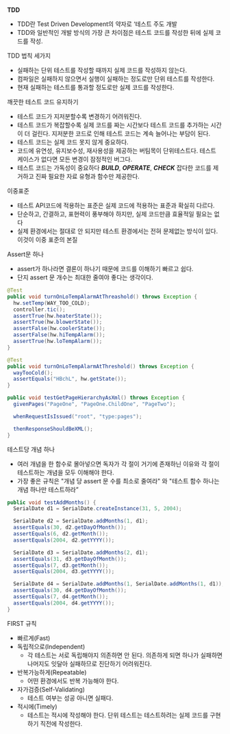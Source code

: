 **TDD**

- TDD란 Test Driven Development의 약자로 ‘테스트 주도 개발
- TDD와 일반적인 개발 방식의 가장 큰 차이점은 테스트 코드를 작성한 뒤에 실제 코드를 작성.

TDD 법칙 세가지

- 실패하는 단위 테스트를 작성할 때까지 실제 코드를 작성하지 않는다.
- 컴파일은 실패하지 않으면서 실행이 실패하는 정도로만 단위 테스트를 작성한다.
- 현재 실패하는 테스트를 통과할 정도로만 실제 코드를 작성한다.

깨끗한 테스트 코드 유지하기

- 테스트 코드가 지저분할수록 변경하기 어려워진다.
- 테스트 코드가 복잡할수록 실제 코드를 짜는 시간보다 테스트 코드를 추가하는 시간이 더 걸린다. 지저분한 코드로 인해 테스트 코드는 계속 늘어나는 부담이 된다.
- 테스트 코드는 실제 코드 못지 않게 중요하다.
- 코드에 유연성, 유지보수성, 재사용성을 제공하는 버팀목이 단위테스트다. 테스트 케이스가 없다면 모든 변경이 잠정적인 버그다.
- 테스트 코드는 가독성이 중요하다 **_BUILD_**, **_OPERATE_**, **_CHECK_** 잡다한 코드를 제거하고 진짜 필요한 자료 유형과 함수만 제공한다.

이중표준

- 테스트 API코드에 적용하는 표준은 실제 코드에 적용하는 표준과 확실히 다르다.
- 단순하고, 간결하고, 표현력이 풍부해야 하지만, 실제 코드만큼 효율적일 필요는 없다
- 실제 환경에서는 절대로 안 되지만 테스트 환경에서는 전혀 문제없는 방식이 있다. 이것이 이중 표준의 본질

Assert문 하나

- assert가 하나라면 결론이 하나기 때문에 코드를 이해하기 빠르고 쉽다.
- 단지 assert 문 개수는 최대한 줄여야 좋다는 생각이다.

```java
@Test
public void turnOnLoTempAlarmAtThreashold() throws Exception {
  hw.setTemp(WAY_TOO_COLD);
  controller.tic();
  assertTrue(hw.heaterState());
  assertTrue(hw.blowerState());
  assertFalse(hw.coolerState());
  assertFalse(hw.hiTempAlarm());
  assertTrue(hw.loTempAlarm());
}
```

```java
@Test
public void turnOnLoTempAlarmAtThreshold() throws Exception {
  wayTooCold();
  assertEquals("HBchL", hw.getState());
}
```

```java
public void testGetPageHierarchyAsXml() throws Exception {
  givenPages("PageOne", "PageOne.ChildOne", "PageTwo");

  whenRequestIsIssued("root", "type:pages");

  thenResponseShouldBeXML();
}
```

테스트당 개념 하나

- 여러 개념을 한 함수로 몰아넣으면 독자가 각 절이 거기에 존재하닌 이유와 각 절이 테스트하는 개념을 모두 이해해야 한다.
- 가장 좋은 규칙은 "개념 당 assert 문 수를 최소로 줄여라" 와 "테스트 함수 하나는 개념 하나만 테스트하라”

```java
public void testAddMonths() {
  SerialDate d1 = SerialDate.createInstance(31, 5, 2004);

  SerialDate d2 = SerialDate.addMonths(1, d1);
  assertEquals(30, d2.getDayOfMonth());
  assertEquals(6, d2.getMonth());
  assertEquals(2004, d2.getYYYY());

  SerialDate d3 = SerialDate.addMonths(2, d1);
  assertEquals(31, d3.getDayOfMonth());
  assertEquals(7, d3.getMonth());
  assertEquals(2004, d3.getYYYY());

  SerialDate d4 = SerialDate.addMonths(1, SerialDate.addMonths(1, d1));
  assertEquals(30, d4.getDayOfMonth());
  assertEquals(7, d4.getMonth());
  assertEquals(2004, d4.getYYYY());
}
```

FIRST 규칙

- 빠르게(Fast)
- 독립적으로(Independent)
  - 각 테스트는 서로 독립해야지 의존하면 안 된다. 의존하게 되면 하나가 실패하면 나머지도 잇달아 실패하므로 진단하기 어려워진다.
- 반복가능하게(Repeatable)
  - 어떤 환경에서도 반복 가능해야 한다.
- 자가검증(Self-Validating)
  - 테스트 여부는 성공 아니면 실패다.
- 적시에(Timely)
  - 테스트는 적시에 작성해야 한다. 단위 테스트는 테스트하려는 실제 코드를 구현하기 직전에 작성한다.
